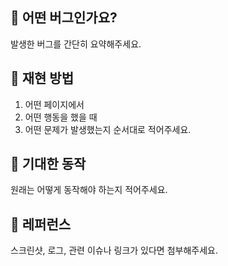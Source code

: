 ## 🐛 어떤 버그인가요?

발생한 버그를 간단히 요약해주세요.

## 🔁 재현 방법
1. 어떤 페이지에서
2. 어떤 행동을 했을 때
3. 어떤 문제가 발생했는지 순서대로 적어주세요.

## 🤔 기대한 동작

원래는 어떻게 동작해야 하는지 적어주세요.

## 🔗 레퍼런스

스크린샷, 로그, 관련 이슈나 링크가 있다면 첨부해주세요.
